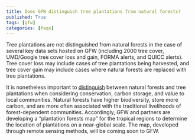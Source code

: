 ```yaml
---
title: Does GFW distinguish tree plantations from natural forests?
published: True
tags: [gfw]
categories: [faqs]
---
```


<p>Tree plantations are not distinguished from natural forests in the case of several key data sets hosted on GFW (including 2000 tree cover, UMD/Google tree cover loss and gain, FORMA alerts, and QUICC alerts). Tree cover loss may include cases of tree plantations being harvested, and tree cover gain may include cases where natural forests are replaced with tree plantations.</p>

<p>It is nonetheless important to <a href='http://www.sciencemag.org/content/342/6160/805.full' target='_blank'>distinguish</a> between natural forests and tree plantations when considering conservation, carbon storage, and value to local communities. Natural forests have higher biodiversity, store more carbon, and are more often associated with the traditional livelihoods of forest-dependent communities. Accordingly, GFW and partners are developing a “plantation forests map” for the tropical regions to determine the location of plantations on a near-global scale. The map, developed through remote sensing methods, will be coming soon to GFW.</p>